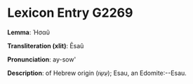 # Lexicon Entry G2269

**Lemma**: Ἠσαῦ

**Transliteration (xlit)**: Ēsaû

**Pronunciation**: ay-sow'

**Description**:
of Hebrew origin (עֵשָׂו); Esau, an Edomite:--Esau.
